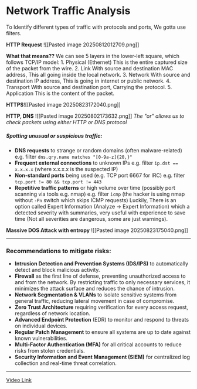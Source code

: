 # Network Traffic Analysis

To Identify different types of traffic with protocols and ports, We gotta use filters.


**HTTP Request**
![[Pasted image 20250812012709.png]]

**What that means??**
	We can see 5 layers in the lower-left square, which follows TCP/IP model:
		1. Physical (Ethernet)
			This is the entire captured size of the packet from the wire.
		2. Link
			With source and destination MAC address, This all going inside the local network.
		3. Network 
			With source and destination IP address, This is going in internet or public network.
		4. Transport
			With source and destination port, Carrying the protocol.
		5. Application
			This is the content of the packet.

**HTTPS**![[Pasted image 20250823172040.png]]

**HTTP, DNS**
![[Pasted image 20250802173632.png]]
*The "or" allows us to check packets using either HTTP or DNS protocol*
##### Spotting unusual or suspicious traffic:
- **DNS requests** to strange or random domains (often malware-related)
	  e.g. filter `dns.qry.name matches "[0-9a-z]{20,}"`
- **Frequent external connections** to unknown IPs
	  e.g. filter `ip.dst == x.x.x.x` (where x.x.x.x is the suspected IP)
- **Non-standard ports** being used (e.g. TCP port 6667 for IRC)
	  e.g. filter `tcp.port != 80 && tcp.port != 443`
- **Repetitive traffic patterns** or high volume over time (possibly port scanning via tools e.g. nmap)
	  e.g. filter `icmp` (the hacker is using nmap without `-Pn` switch which skips ICMP requests)
Luckily, There is an option called Expert Information (Analyze -> Expert Information) which a detected severity with summaries, very useful with experience to save time (Not all severities are dangerous, some are just warnings).

**Massive DOS Attack with entropy**
![[Pasted image 20250823175040.png]]

---
### Recommendations to mitigate risks:

- **Intrusion Detection and Prevention Systems (IDS/IPS)** to automatically detect and block malicious activity.
- **Firewall** as the first line of defense, preventing unauthorized access to and from the network. By restricting traffic to only necessary services, it minimizes the attack surface and reduces the chance of intrusion.
- **Network Segmentation & VLANs** to isolate sensitive systems from general traffic, reducing lateral movement in case of compromise.
- **Zero Trust Architecture** requiring verification for every access request, regardless of network location.
- **Advanced Endpoint Protection** (EDR) to monitor and respond to threats on individual devices.
- **Regular Patch Management** to ensure all systems are up to date against known vulnerabilities.
- **Multi-Factor Authentication (MFA)** for all critical accounts to reduce risks from stolen credentials.
- **Security Information and Event Management (SIEM)** for centralized log collection and real-time threat correlation.
---
[Video Link ](https://www.youtube.com/watch?v=o-C3C_mY1iw)